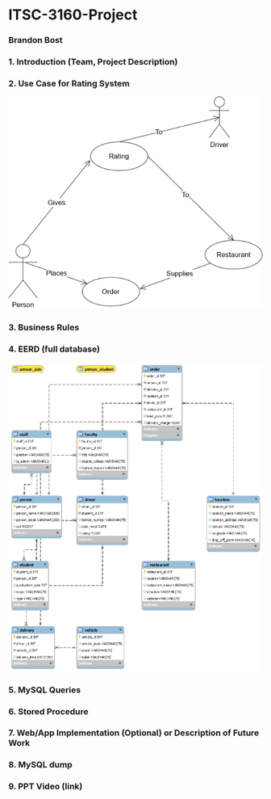 # ITSC-3160-Project
### Brandon Bost

### 1. Introduction (Team, Project Description)
### 2. Use Case for Rating System
![UseCase](/diagrams/UseCase.png)
### 3. Business Rules
### 4. EERD (full database)
![EERD](/diagrams/EERD.png)
### 5. MySQL Queries
### 6. Stored Procedure
### 7. Web/App Implementation (Optional) or Description of Future Work
### 8. MySQL dump
### 9. PPT Video (link)
